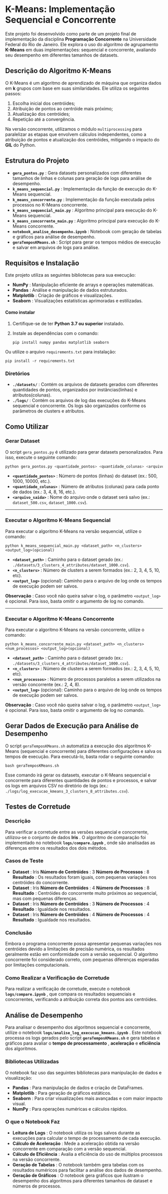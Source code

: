 # **K-Means: Implementação Sequencial e Concorrente**

Este projeto foi desenvolvido como parte de um projeto final de implementação da disciplina  **Programação Concorrente** na Universidade Federal do Rio de Janeiro. Ele explora o uso do algoritmo de agrupamento **K-Means** em duas implementações: sequencial e concorrente, avaliando seu desempenho em diferentes tamanhos de datasets.

## **Descrição do Algoritmo K-Means**

O K-Means é um algoritmo de aprendizado de máquina que organiza dados em **k** grupos com base em suas similaridades. Ele utiliza os seguintes passos:

1. Escolha inicial dos centróides;
2. Atribuição de pontos ao centróide mais próximo;
3. Atualização dos centróides;
4. Repetição até a convergência.

Na versão concorrente, utilizamos o módulo `multiprocessing` para paralelizar as etapas que envolvem cálculos independentes, como a atribuição de pontos e atualização dos centróides, mitigando o impacto do **GIL** do Python.

## **Estrutura do Projeto**

* **`gera_pontos.py`** : Gera datasets personalizados com diferentes tamanhos de linhas e colunas para geração de logs para análise de desempenho.
* **`k_means_sequencial.py`** : Implementação da função de execução do K-Means sequencial.
* **`k_means_concorrente.py`** : Implementação da função executada pelos processos no K-Means concorrente.
* **`k_means_sequencial_main.py`** : Algoritmo principal para execução do K-Means sequencial.
* **`k_means_concorrente_main.py`** : Algoritmo principal para execução do K-Means concorrente.
* **`notebook_analise_desempenho.ipynb`** : Notebook com geração de tabelas e gráficos para análise de desempenho.
* **`geraTemposKMeans.sh`** : Script para gerar os tempos médios de execução e salvar em arquivos de logs para análise.

## Requisitos e Instalação

Este projeto utiliza as seguintes bibliotecas para sua execução:

* **NumPy** : Manipulação eficiente de arrays e operações matemáticas.
* **Pandas** : Análise e manipulação de dados estruturados.
* **Matplotlib** : Criação de gráficos e visualizações.
* **Seaborn** : Visualizações estatísticas aprimoradas e estilizadas.

#### Como instalar

1. Certifique-se de ter **Python 3.7 ou superior** instalado.
2. Instale as dependências com o comando:

   `pip install numpy pandas matplotlib seaborn`

Ou utilize o arquivo `requirements.txt` para instalação:

`pip install -r requirements.txt`

### **Diretórios**

* **`./datasets/`** : Contém os arquivos de datasets gerados com diferentes quantidades de pontos, organizados por instâncias(linhas) e atributos(colunas).
* **`./logs/`** : Contém os arquivos de log das execuções do K-Means sequencial e concorrente. Os logs são organizados conforme os parâmetros de clusters e atributos.

## **Como Utilizar**

### **Gerar Dataset**

O script `gera_pontos.py` é utilizado para gerar datasets personalizados. Para isso, execute o seguinte comando:

```bash
python gera_pontos.py <quantidade_pontos> <quantidade_colunas> <arquivo_saida>
```

* **`<quantidade_pontos>`** : Número de pontos (linhas) do dataset (ex.: 500, 1000, 10000, etc.).
* **`<quantidade_colunas>`** : Número de atributos (colunas) para cada ponto de dados (ex.: 3, 4, 8, 16, etc.).
* **`<arquivo_saida>`** : Nome do arquivo onde o dataset será salvo (ex.: `dataset_500.csv`, `dataset_1000.csv`).

---

### **Executar o Algoritmo K-Means Sequencial**

Para executar o algoritmo K-Means na versão sequencial, utilize o comando:

```
python k_means_sequencial_main.py <dataset_path> <n_clusters> <output_log>(opcional)
```

* **`<dataset_path>`** : Caminho para o dataset gerado (ex.: `./datasets/3_clusters_4_attributes/dataset_1000.csv`).
* **`<n_clusters>`** : Número de clusters a serem formados (ex.: 2, 3, 4, 5, 10, etc).
* **`<output_log>`** (opcional): Caminho para o arquivo de log onde os tempos de execução podem ser salvos.

**Observação** : Caso você não queira salvar o log, o parâmetro `<output_log>` é opcional. Para isso, basta omitir o argumento de log no comando.

---

### **Executar o Algoritmo K-Means Concorrente**

Para executar o algoritmo K-Means na versão concorrente, utilize o comando:

```
python k_means_concorrente_main.py <dataset_path> <n_clusters> <num_processos> <output_log>(opcional)
```

* **`<dataset_path>`** : Caminho para o dataset gerado (ex.: `./datasets/3_clusters_4_attributes/dataset_1000.csv`).
* **`<n_clusters>`** : Número de clusters a serem formados (ex.: 2, 3, 4, 5, 10, etc).
* **`<num_processos>`** : Número de processos paralelos a serem utilizados na versão concorrente (ex.: 2, 4, 8).
* **`<output_log>`** (opcional): Caminho para o arquivo de log onde os tempos de execução podem ser salvos.

 **Observação** : Caso você não queira salvar o log, o parâmetro `<output_log>` é opcional. Para isso, basta omitir o argumento de log no comando.

## **Gerar Dados de Execução para Análise de Desempenho**

O script `geraTemposKMeans.sh` automatiza a execução dos algoritmos K-Means (sequencial e concorrente) para diferentes configurações e salva os tempos de execução. Para executá-lo, basta rodar o seguinte comando:

```
bash geraTemposKMeans.sh
```

Esse comando irá gerar os datasets, executar o K-Means sequencial e concorrente para diferentes quantidades de pontos e processos, e salvar os logs em arquivos CSV no diretório de logs (ex.: `./logs/log_execucao_kmeans_3_clusters_8_attributes.csv`).

## **Testes de Corretude**

### **Descrição**

Para verificar a corretude entre as versões sequencial e concorrente, utilizou-se o conjunto de dados **Iris** . O algoritmo de comparação foi implementado no notebook  **`logs/compare.ipynb`** , onde são analisadas as diferenças entre os resultados dos dois métodos.

### **Casos de Teste**

* **Dataset** : Iris
  **Número de Centróides** : 3
  **Número de Processos** : 8
  **Resultado** : Os resultados foram iguais, com pequenas variações nos centróides do concorrente.
* **Dataset** : Iris
  **Número de Centróides** : 4
  **Número de Processos** : 8
  **Resultado** : Centróides do concorrente muito próximos ao sequencial, mas com pequenas diferenças.
* **Dataset** : Iris
  **Número de Centróides** : 3
  **Número de Processos** : 4
  **Resultado** : Igualdade nos resultados.
* **Dataset** : Iris
  **Número de Centróides** : 4
  **Número de Processos** : 4
  **Resultado** : Igualdade nos resultados.

### **Conclusão**

Embora o programa concorrente possa apresentar pequenas variações nos centróides devido a limitações de precisão numérica, os resultados geralmente estão em conformidade com a versão sequencial. O algoritmo concorrente foi considerado correto, com pequenas diferenças esperadas por limitações computacionais.

### **Como Realizar a Verificação de Corretude**

Para realizar a verificação de corretude, execute o notebook  **`logs/compare.ipynb`** , que compara os resultados sequenciais e concorrentes, verificando a atribuição correta dos pontos aos centróides.

## **Análise de Desempenho**

Para analisar o desempenho dos algoritmos sequencial e concorrente, utilize o notebook **`logs/analise_log_execucao_kmeans.ipynb`** . Este notebook processa os logs gerados pelo script **`geraTemposKMeans.sh`** e gera tabelas e gráficos para avaliar o **tempo de processamento** , **aceleração** e **eficiência** dos algoritmos.

### **Bibliotecas Utilizadas**

O notebook faz uso das seguintes bibliotecas para manipulação de dados e visualização:

* **Pandas** : Para manipulação de dados e criação de DataFrames.
* **Matplotlib** : Para geração de gráficos estáticos.
* **Seaborn** : Para criar visualizações mais avançadas e com maior impacto visual.
* **NumPy** : Para operações numéricas e cálculos rápidos.

### **O que o Notebook Faz**

* **Leitura de Logs** : O notebook utiliza os logs salvos durante as execuções para calcular o tempo de processamento de cada execução.
* **Cálculo de Aceleração** : Mede a aceleração obtida na versão concorrente em comparação com a versão sequencial.
* **Cálculo de Eficiência** : Avalia a eficiência do uso de múltiplos processos na versão concorrente.
* **Geração de Tabelas** : O notebook também gera tabelas com os resultados numéricos para facilitar a análise dos dados de desempenho.
* **Geração de Gráficos** : O notebook gera gráficos que ilustram o desempenho dos algoritmos para diferentes tamanhos de dataset e números de processos.
